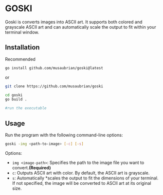 # GOSKI


Goski is converts images into ASCII art.
It supports both colored and grayscale ASCII art and can automatically scale the output to fit within your terminal window.

## Installation

Recommended
```sh
go install github.com/musaubrian/goski@latest
```
or
```sh
git clone https://github.com/musaubrian/goski

cd goski
go build .

#run the executable
```

## Usage
Run the program with the following command-line options:
```sh
goski -img <path-to-image> [-c] [-s]
```

Options:
- `img <image-path>`: Specifies the path to the image file you want to convert.**(Required)**
- `c`: Outputs ASCII art with color. By default, the ASCII art is grayscale.
- `s`: Automatically *scales the output to fit the dimensions of your terminal.
If not specified, the image will be converted to ASCII art at its original size.

